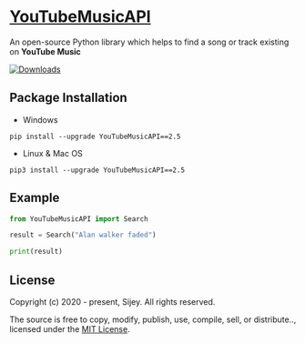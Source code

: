# [YouTubeMusicAPI](https://pypi.org/project/YouTubeMusicAPI/)

An open-source Python library which helps to find a song or track existing on **YouTube Music**

[![Downloads](https://static.pepy.tech/personalized-badge/youtubemusicapi?period=total&units=none&left_color=black&right_color=blue&left_text=Downloads)](https://pepy.tech/project/youtubemusicapi)

## Package Installation
- Windows

`pip install --upgrade YouTubeMusicAPI==2.5`

- Linux & Mac OS

`pip3 install --upgrade YouTubeMusicAPI==2.5`

## Example

```python
from YouTubeMusicAPI import Search

result = Search("Alan walker faded")

print(result)
```

## License

Copyright (c) 2020 - present, Sijey. All rights reserved.

The source is free to copy, modify, publish, use, compile, sell, or distribute.., licensed under the [MIT License](https://mit-license.org/).
